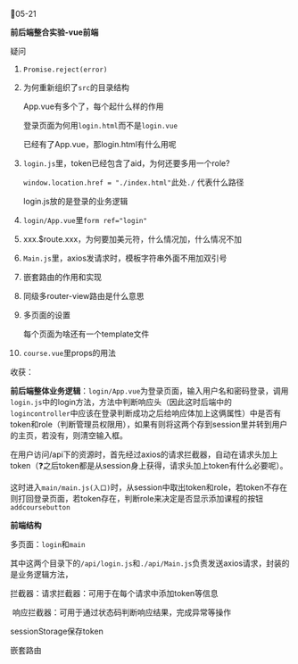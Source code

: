 :date:05-21

**前后端整合实验-vue前端**

疑问

1. `Promise.reject(error)`

2. 为何重新组织了`src`的目录结构

   App.vue有多个了，每个起什么样的作用

   登录页面为何用`login.html`而不是`login.vue` 

   已经有了App.vue，那login.html有什么用呢

3. `login.js`里，token已经包含了aid，为何还要多用一个role?

   `window.location.href = "./index.html"`此处`./` 代表什么路径

   login.js放的是登录的业务逻辑

4. `login/App.vue`里`form ref="login"`

5. xxx.$route.xxx，为何要加美元符，什么情况加，什么情况不加

6. `Main.js`里，axios发请求时，模板字符串外面不用加双引号

7. 嵌套路由的作用和实现

8. 同级多router-view路由是什么意思

9. 多页面的设置

   每个页面为啥还有一个template文件

10. `course.vue`里props的用法

收获：

**前后端整体业务逻辑**：`login/App.vue`为登录页面，输入用户名和密码登录，调用`login.js`中的login方法，方法中判断响应头（因此这时后端中的`logincontroller`中应该在登录判断成功之后给响应体加上这俩属性）中是否有token和role（判断管理员权限用），如果有则将这两个存到session里并转到用户的主页，若没有，则清空输入框。

在用户访问/api下的资源时，首先经过axios的请求拦截器，自动在请求头加上token（:question:之后token都是从session身上获得，请求头加上token有什么必要呢）。

这时进入`main/main.js(入口)`时，从session中取出token和role，若token不存在则打回登录页面，若token存在，判断role来决定是否显示添加课程的按钮`addcoursebutton`

**前端结构**

多页面：`login`和`main`

其中这两个目录下的`/api/login.js`和`./api/Main.js`负责发送axios请求，封装的是业务逻辑方法，

拦截器：请求拦截器：可用于在每个请求中添加token等信息

​	响应拦截器：可用于通过状态码判断响应结果，完成异常等操作

sessionStorage保存token

嵌套路由